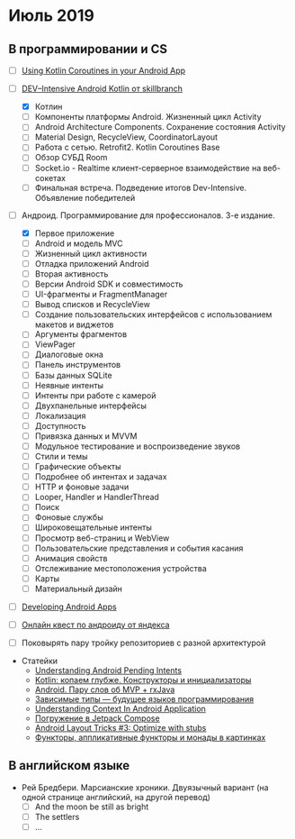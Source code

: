 # Июль 2019
## В программировании и CS
 - [ ] [Using Kotlin Coroutines in your Android App](https://codelabs.developers.google.com/codelabs/kotlin-coroutines/index.html#0)

 - [ ] [DEV–Intensive Android Kotlin от skillbranch](https://skill-branch.ru/dev-intensive-2019)
    - [x] Котлин
    - [ ] Компоненты платформы Android. Жизненный цикл Activity
    - [ ] Android Architecture Components. Сохранение состояния Activity
    - [ ] Material Design, RecycleView, CoordinatorLayout 
    - [ ] Работа с сетью. Retrofit2. Kotlin Coroutines Base
    - [ ] Обзор СУБД Room 
    - [ ] Socket.io - Realtime клиент-серверное взаимодействие на веб-сокетах 
    - [ ] Финальная встреча. Подведение итогов Dev-Intensive. Объявление победителей 

 - [ ] Андроид. Программирование для профессионалов. 3-е издание.
    - [x] Первое приложение
    - [ ] Android и модель MVC
    - [ ] Жизненный цикл активности
    - [ ] Отладка приложений Android
    - [ ] Вторая активность
    - [ ] Версии Android SDK и совместимость
    - [ ] UI-фрагменты и FragmentManager
    - [ ] Вывод списков и RecycleView
    - [ ] Создание пользовательских интерфейсов с использованием макетов и виджетов
    - [ ] Аргументы фрагментов
    - [ ] ViewPager
    - [ ] Диалоговые окна
    - [ ] Панель инструментов
    - [ ] Базы данных SQLite
    - [ ] Неявные интенты
    - [ ] Интенты при работе с камерой
    - [ ] Двухпанельные интерфейсы
    - [ ] Локализация
    - [ ] Доступность
    - [ ] Привязка данных и MVVM
    - [ ] Модульное тестирование и воспроизведение звуков
    - [ ] Стили и темы
    - [ ] Графические объекты
    - [ ] Подробнее об интентах и задачах
    - [ ] HTTP и фоновые задачи
    - [ ] Looper, Handler и HandlerThread
    - [ ] Поиск
    - [ ] Фоновые службы
    - [ ] Широковещательные интенты
    - [ ] Просмотр веб-страниц и WebView
    - [ ] Пользовательские представления и события касания
    - [ ] Анимация свойств
    - [ ] Отслеживание местоположения устройства
    - [ ] Карты
    - [ ] Материальный дизайн

 - [ ] [Developing Android Apps](https://www.udacity.com/course/new-android-fundamentals--ud851)
 - [ ] [Онлайн квест по андроиду от яндекса](https://yandex.ru/droid-mission/)
 - [ ] Поковырять пару тройку репозиториев с разной архитектурой

 - Статейки
   - [Understanding Android Pending Intents](http://codetheory.in/android-pending-intents/)
   - [Kotlin: копаем глубже. Конструкторы и инициализаторы](https://habr.com/ru/company/funcorp/blog/425943/)
   - [Android. Пару слов об MVP + rxJava](https://habr.com/ru/post/252903/)
   - [Зависимые типы — будущее языков программирования](https://habr.com/ru/company/piter/blog/432416/)
   - [Understanding Context In Android Application](https://blog.mindorks.com/understanding-context-in-android-application-330913e32514)
   - [Погружение в Jetpack Compose](https://habr.com/ru/company/otus/blog/458106/)
   - [Android Layout Tricks #3: Optimize with stubs](https://android-developers.googleblog.com/2009/03/android-layout-tricks-3-optimize-with.html)
   - [Функторы, аппликативные функторы и монады в картинках](https://habr.com/ru/post/183150/)


## В английском языке
- Рей Бредбери. Марсианские хроники. Двуязычный вариант (на одной странице английский, на другой перевод)
  - [ ] And the moon be still as bright
  - [ ] The settlers
  - [ ] ...
